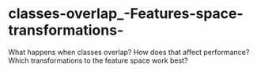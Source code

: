 # classes-overlap_-Features-space-transformations-
What happens when classes overlap? How does that affect performance? Which transformations to the feature space work best?
